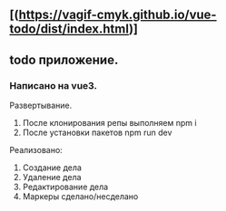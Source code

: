  ## [(https://vagif-cmyk.github.io/vue-todo/dist/index.html)]
 
 ## todo приложение.

 ### Написано на vue3.

 Развертывание.
 
 1. После клонирования репы выполняем npm i 
 2. После установки пакетов npm run dev

 Реализовано: 
 1. Создание дела
 2. Удаление дела
 3. Редактирование дела
 4. Маркеры сделано/несделано
